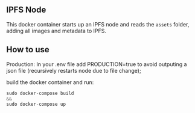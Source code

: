 ## IPFS Node 
This docker container starts up an IPFS node and reads the `assets` folder, adding all images and metadata to IPFS.

## How to use 

Production: In your .env file add PRODUCTION=true to avoid outputing a json file (recursively restarts node due to file change);

build the docker container and run:
```javascript 
sudo docker-compose build 
&& 
sudo docker-compose up
```


